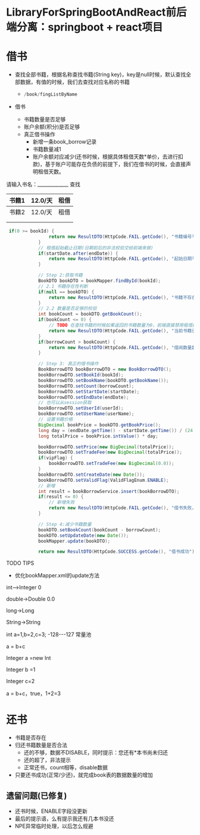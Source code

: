 # LibraryForSpringBootAndReact前后端分离：springboot + react项目
# 借书

- 查找全部书籍，根据名称查找书籍(String key)，key是null时候，默认查找全部数据，有值的时候，我们去查找对应名称的书籍

  - ```java
    /book/fingListByName
    ```

- 借书

  - 书籍数量是否足够
  - 账户余额(积分)是否足够
  - 真正借书操作
    - 新增一条book_borrow记录
    - 书籍数量减1
    - 账户余额对应减少(还书时候，根据具体租借天数*单价，去进行扣款)，基于账户可能存在负债的前提下，我们在借书的时候，会直接声明租借天数。



请输入书名：_____________ 查找

| 书籍1 | 12.0/天 | 租借 |
| ----- | ------- | ---- |
| 书籍2 | 12.0/天 | 租借 |
|       |         |      |
|       |         |      |



```java
 if(0 >= bookId) {
                return new ResultDTO(HttpCode.FAIL.getCode(), "书籍编号不合法，请确认所选书籍是否存在!");
            }
            // 租借起始截止日期(日期前后的非法校验交给前端来做)
            if(startDate.after(endDate)) {
                return new ResultDTO(HttpCode.FAIL.getCode(), "起始日期不能晚于归还日期!");
            }

            // Step 2:获取书籍
            BookDTO bookDTO = bookMapper.findById(bookId);
            // 2.1 书籍存在性判断
            if(null == bookDTO) {
                return new ResultDTO(HttpCode.FAIL.getCode(), "书籍不存在!");
            }
            // 2.2 数量是否足够的校验
            int bookCount = bookDTO.getBookCount();
            if(bookCount <= 0) {
                // TODO 在查找书籍的时候如果返回的书籍数量为0，前端直接禁用租借按钮，同时加一个效果：当前书籍已租借光了~
                return new ResultDTO(HttpCode.FAIL.getCode(), "当前书籍已被租借光了，请看看别的书吧~");
            }
            if(borrowCount > bookCount) {
                return new ResultDTO(HttpCode.FAIL.getCode(), "借阅数量超过书籍存量，当前剩余数量：~" + bookCount);
            }

            // Step 3: 真正的借书操作
            BookBorrowDTO bookBorrowDTO = new BookBorrowDTO();
            bookBorrowDTO.setBookId(bookId);
            bookBorrowDTO.setBookName(bookDTO.getBookName());
            bookBorrowDTO.setCount(borrowCount);
            bookBorrowDTO.setStartDate(startDate);
            bookBorrowDTO.setEndDate(endDate);
            // 也可以从session获取
            bookBorrowDTO.setUserId(userId);
            bookBorrowDTO.setUserName(userName);
            // 设置书籍价格
            BigDecimal bookPrice = bookDTO.getBookPrice();
            long day = (endDate.getTime() - startDate.getTime()) / (24 * 60 * 60 * 1000);
            long totalPrice = bookPrice.intValue() * day;

            bookBorrowDTO.setPrice(new BigDecimal(totalPrice));
            bookBorrowDTO.setTradeFee(new BigDecimal(totalPrice));
            if(vipFlag) {
                bookBorrowDTO.setTradeFee(new BigDecimal(0.0));
            }
            bookBorrowDTO.setCreateDate(new Date());
            bookBorrowDTO.setValidFlag(ValidFlagEnum.ENABLE);
            // 新增
            int result = bookBorrowService.insert(bookBorrowDTO);
            if(result <= 0) {
                // 新增失败
                return new ResultDTO(HttpCode.FAIL.getCode(), "借书失败，您可以尝试重新借书，或联系图书管理员处理");
            }

            // Step 4:减少书籍数量
            bookDTO.setBookCount(bookCount - borrowCount);
            bookDTO.setUpdateDate(new Date());
            bookMapper.update(bookDTO);

            return new ResultDTO(HttpCode.SUCCESS.getCode(), "借书成功");
```



TODO TIPS

- 优化bookMapper.xml的update方法





int-->Integer				0

double->Double		0.0

long->Long

String->String





int a=1,b=2,c=3;		-128---127  常量池

a = b+c



Integer a =new Int

Integer b =1

Integer c=2



a = b+c，true，1+2=3



# 还书

- 书籍是否存在
- 归还书籍数量是否合法
  - 还的不够，数据不DISABLE，同时提示：您还有*本书尚未归还
  - 还的超了，非法提示
  - 正常还书，count相等，disable数据
- 只要还书成功(正常/少还)，就完成book表的数据数量的增加

## 遗留问题(已修复)

- 还书时候，ENABLE字段没更新
- 最后的提示语，么有提示我还有几本书没还
- NPE异常临时处理，以后怎么规避
